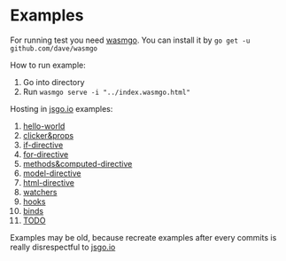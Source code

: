 # Examples

For running test you need [wasmgo](https://github.com/dave/wasmgo).
You can install it by `go get -u github.com/dave/wasmgo`

How to run example:

1. Go into directory
2. Run `wasmgo serve -i "../index.wasmgo.html"`


Hosting in [jsgo.io](https://jsgo.io) examples:

1. [hello-world](https://jsgo.io/7cee3f268b32e689adec58180c6b5a58cbbe7e3d)
2. [clicker&props](https://jsgo.io/c2ad9dbef88187435edb1e8e0a545711b2988061)
3. [if-directive](https://jsgo.io/ae00ac3717bea4247450f0525777c78c9e0932d6)
4. [for-directive](https://jsgo.io/38e21fd3ab62cb5180f85bfdd828980b6f63fd9e)
5. [methods&computed-directive](https://jsgo.io/30c02c0912c530f39f60668f8654f6708eb3b86e)
6. [model-directive](https://jsgo.io/f78d4b41e4f3ce09c0a6292c97d67cb07f5743ac)
7. [html-directive](https://jsgo.io/5c8bae28c8ed6a55bd976d316467e68281b10d88)
8. [watchers](https://jsgo.io/b22cf57dadda640f5d7a1d4d59eae35e2a2477aa)
9. [hooks](https://jsgo.io/50e0c07878cbfffbc386abaa6d15d3da94eba50f)
10. [binds](https://jsgo.io/2ad5f321893fa973ba688354b87d4d532127b9b5)
11. [TODO](https://jsgo.io/56cd210a8360dd008bc6c344a8a2ee6c72c47833)

Examples may be old, because recreate examples after every commits is really disrespectful to [jsgo.io](https://jsgo.io)